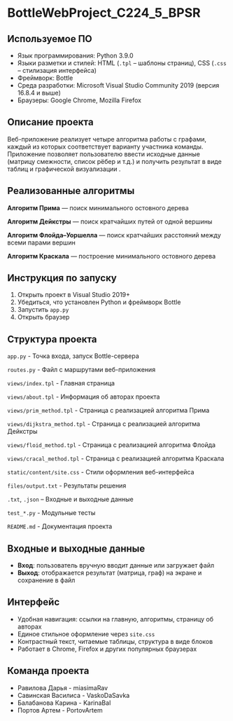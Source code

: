 # BottleWebProject_C224_5_BPSR
## Используемое ПО
- Язык программирования: Python 3.9.0
- Языки разметки и стилей: HTML (`.tpl` – шаблоны страниц), CSS (`.css` – стилизация интерфейса)
- Фреймворк: Bottle
- Среда разработки: Microsoft Visual Studio Community 2019 (версия 16.8.4 и выше)
- Браузеры: Google Chrome, Mozilla Firefox

## Описание проекта
Веб-приложение реализует четыре алгоритма работы с графами, каждый из которых соответствует варианту участника команды. Приложение позволяет пользователю ввести исходные данные (матрицу смежности, список рёбер и т.д.) и получить результат в виде таблиц и графической визуализации .

## Реализованные алгоритмы

**Алгоритм Прима** — поиск минимального остовного дерева 

**Алгоритм Дейкстры** — поиск кратчайших путей от одной вершины 

**Алгоритм Флойда–Уоршелла** — поиск кратчайших расстояний между всеми парами вершин 

**Алгоритм Краскала** — построение минимального остовного дерева 


## Инструкция по запуску
1. Открыть проект в Visual Studio 2019+
2. Убедиться, что установлен Python и фреймворк Bottle
3. Запустить `app.py`
4. Открыть браузер

## Структура проекта
`app.py` - Точка входа, запуск Bottle-сервера

`routes.py` - Файл с маршрутами веб-приложения

`views/index.tpl` - Главная страница

`views/about.tpl` - Информация об авторах проекта

`views/prim_method.tpl` - Страница с реализацией алгоритма Прима

`views/dijkstra_method.tpl` - Страница с реализацией алгоритма Дейкстры

`views/floid_method.tpl` - Страница с реализацией алгоритма Флойда

`views/cracal_method.tpl` - Страница с реализацией алгоритма Краскала

`static/content/site.css` - Стили оформления веб-интерфейса

`files/output.txt` - Результаты решения

`.txt`, `.json` – Входные и выходные данные

`test_*.py` - Модульные тесты

`README.md` - Документация проекта

## Входные и выходные данные
- **Вход**: пользователь вручную вводит данные или загружает файл
- **Выход**: отображается результат (матрица, граф) на экране и сохранение в файл

## Интерфейс
- Удобная навигация: ссылки на главную, алгоритмы, страницу об авторах
- Единое стильное оформление через `site.css`
- Контрастный текст, читаемые таблицы, структура в виде блоков
- Работает в Chrome, Firefox и других популярных браузерах

## Команда проекта

- Равилова Дарья - miasimaRav
- Савинская Василиса - VaskoDaSavka
- Балабанова Карина - KarinaBal
- Портов Артем - PortovArtem
